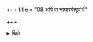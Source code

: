 +++
title = "08 अपि वा नाघारयेत्पूर्वार्धे"

+++

<details><summary>थिते</summary>

8. Or he should not offer it in the manner of prescribed Āghâra-libation but rather offer a libation (of ghee) in the eastern half or in the middle or in the western half.
</details>

